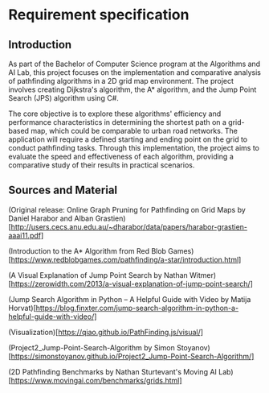 # Requirement specification

## Introduction
As part of the Bachelor of Computer Science program at the Algorithms and AI Lab, this project focuses on the implementation and comparative analysis of pathfinding algorithms in a 2D grid map environment. The project involves creating Dijkstra's algorithm, the A* algorithm, and the Jump Point Search (JPS) algorithm using C#.

The core objective is to explore these algorithms' efficiency and performance characteristics in determining the shortest path on a grid-based map, which could be comparable to urban road networks. The application will require a defined starting and ending point on the grid to conduct pathfinding tasks. Through this implementation, the project aims to evaluate the speed and effectiveness of each algorithm, providing a comparative study of their results in practical scenarios.

## Sources and Material
(Original release: Online Graph Pruning for Pathfinding on Grid Maps by Daniel Harabor and Alban Grastien)[http://users.cecs.anu.edu.au/~dharabor/data/papers/harabor-grastien-aaai11.pdf]

(Introduction to the A* Algorithm from Red Blob Games)[https://www.redblobgames.com/pathfinding/a-star/introduction.html]

(A Visual Explanation of Jump Point Search by Nathan Witmer)[https://zerowidth.com/2013/a-visual-explanation-of-jump-point-search/]

(Jump Search Algorithm in Python – A Helpful Guide with Video by Matija Horvat)[https://blog.finxter.com/jump-search-algorithm-in-python-a-helpful-guide-with-video/]

(Visualization)[https://qiao.github.io/PathFinding.js/visual/]

(Project2_Jump-Point-Search-Algorithm by Simon Stoyanov)[https://simonstoyanov.github.io/Project2_Jump-Point-Search-Algorithm/]

(2D Pathfinding Benchmarks by Nathan Sturtevant's Moving AI Lab)[https://www.movingai.com/benchmarks/grids.html]
